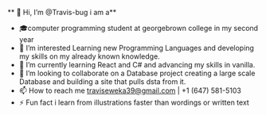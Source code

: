 ** 👋 Hi, I’m @Travis-bug i am a**
- 🎓computer programming student at georgebrown college in my second year 
- 👀 I’m interested Learning new Programming Languages and developing my skills on my already known knowledge.
- 🌱 I’m currently learning React and C# and advancing my skills in vanilla.
- 💞️ I’m looking to collaborate on a Database project creating a large scale Database and building a site that pulls dsta from it.
- 📫 How to reach me traviseweka39@gmail.com | +1 (647) 581-5103
- ⚡ Fun fact i learn from illustrations faster than wordings or written text 

<!---
Travis-bug/Travis-bug is a ✨ special ✨ repository because its `README.md` (this file) appears on your GitHub profile.
You can click the Preview link to take a look at your changes.
--->
